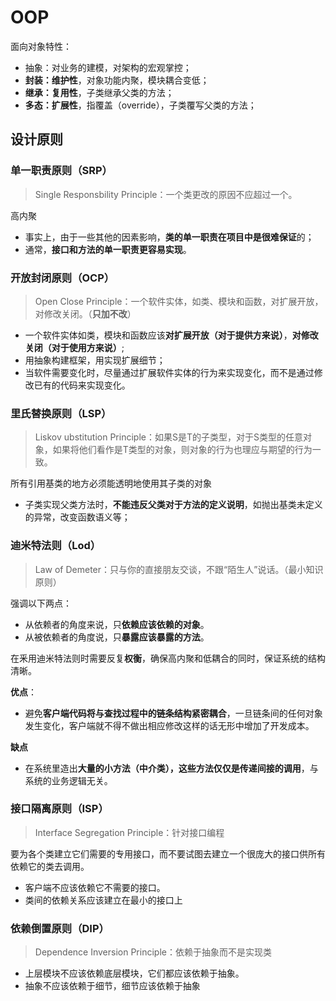 # OOP 

面向对象特性：

- 抽象：对业务的建模，对架构的宏观掌控；
- **封装：维护性**，对象功能内聚，模块耦合变低；
- **继承：复用性**，子类继承父类的方法；
- **多态：扩展性**，指覆盖（override），子类覆写父类的方法；



## 设计原则

### 单一职责原则（SRP）

> Single Responsbility Principle：一个类更改的原因不应超过一个。

高内聚

- 事实上，由于一些其他的因素影响，**类的单一职责在项目中是很难保证**的；
- 通常，**接口和方法的单一职责更容易实现**。



### 开放封闭原则（OCP）

> Open Close Principle：一个软件实体，如类、模块和函数，对扩展开放，对修改关闭。（**只加不改**）

- 一个软件实体如类，模块和函数应该**对扩展开放（对于提供方来说）**，**对修改关闭（对于使用方来说）**;
- 用抽象构建框架，用实现扩展细节；
- 当软件需要变化时，尽量通过扩展软件实体的行为来实现变化，而不是通过修改已有的代码来实现变化。



### 里氏替换原则（LSP）

> Liskov ubstitution Principle：如果S是T的子类型，对于S类型的任意对象，如果将他们看作是T类型的对象，则对象的行为也理应与期望的行为一致。

所有引用基类的地方必须能透明地使用其子类的对象

- 子类实现父类方法时，**不能违反父类对于方法的定义说明**，如抛出基类未定义的异常，改变函数语义等；



### 迪米特法则（Lod）

> Law of Demeter：只与你的直接朋友交谈，不跟“陌生人”说话。（最小知识原则）

强调以下两点：

- 从依赖者的角度来说，只**依赖应该依赖的对象**。
- 从被依赖者的角度说，只**暴露应该暴露的方法**。

在釆用迪米特法则时需要反复**权衡**，确保高内聚和低耦合的同时，保证系统的结构清晰。

**优点**：

- 避免**客户端代码将与查找过程中的链条结构紧密耦合**，一旦链条间的任何对象发生变化，客户端就不得不做出相应修改这样的话无形中增加了开发成本。

**缺点**

- 在系统里造出**大量的小方法（中介类），这些方法仅仅是传递间接的调用**，与系统的业务逻辑无关。



### 接口隔离原则（ISP）

> Interface Segregation Principle：针对接口编程

要为各个类建立它们需要的专用接口，而不要试图去建立一个很庞大的接口供所有依赖它的类去调用。

- 客户端不应该依赖它不需要的接口。
- 类间的依赖关系应该建立在最小的接口上



### 依赖倒置原则（DIP）

> Dependence Inversion Principle：依赖于抽象而不是实现类

- 上层模块不应该依赖底层模块，它们都应该依赖于抽象。
- 抽象不应该依赖于细节，细节应该依赖于抽象